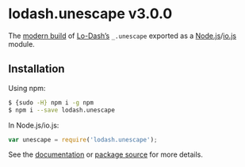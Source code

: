 # lodash.unescape v3.0.0

The [modern build](https://github.com/lodash/lodash/wiki/Build-Differences) of [Lo-Dash’s](https://lodash.com/) `_.unescape` exported as a [Node.js](http://nodejs.org/)/[io.js](https://iojs.org/) module.

## Installation

Using npm:

```bash
$ {sudo -H} npm i -g npm
$ npm i --save lodash.unescape
```

In Node.js/io.js:

```js
var unescape = require('lodash.unescape');
```

See the [documentation](https://lodash.com/docs#unescape) or [package source](https://github.com/lodash/lodash/blob/3.0.0-npm-packages/lodash.unescape) for more details.
